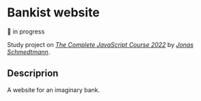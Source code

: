 # Bankist website

🌱 in progress

Study project on [_The Complete JavaScript Course 2022_](https://www.udemy.com/course/the-complete-javascript-course/) by [_Jonas Schmedtmann_](https://www.udemy.com/user/jonasschmedtmann/).

## Descriprion

A website for an imaginary bank.
